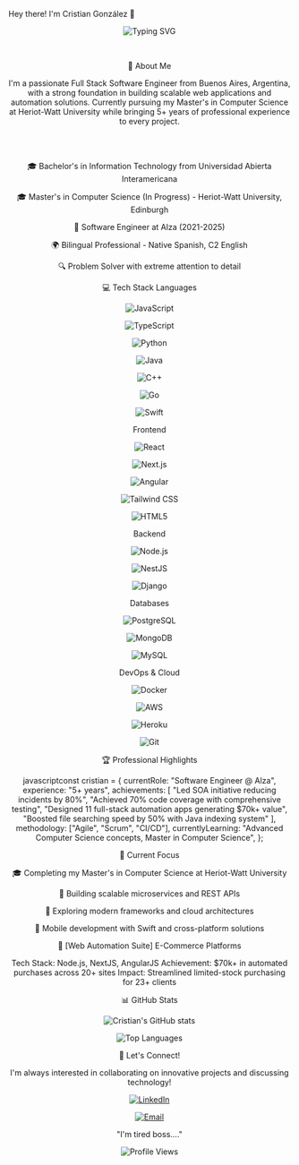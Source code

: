Hey there! I'm Cristian González 👋

<div align="center">

![Typing SVG](https://readme-typing-svg.demolab.com?font=Fira+Code&weight=500&size=22&pause=1000&color=36BCF7&center=true&vCenter=true&width=435&lines=Full+Stack+Software+Engineer;Bilingual+Developer;Problem+Solver;Always+Learning+New+Tech)

<br>

🚀 About Me


I'm a passionate Full Stack Software Engineer from Buenos Aires, Argentina, with a strong foundation in building scalable web applications and automation solutions. Currently pursuing my Master's in Computer Science at Heriot-Watt University while bringing 5+ years of professional experience to every project.

<br><br>

🎓 Bachelor's in Information Technology from Universidad Abierta Interamericana


🎓 Master's in Computer Science (In Progress) - Heriot-Watt University, Edinburgh

💼 Software Engineer at Alza (2021-2025)

🌍 Bilingual Professional - Native Spanish, C2 English

🔍 Problem Solver with extreme attention to detail


💻 Tech Stack
Languages

![JavaScript](https://img.shields.io/badge/JavaScript-F7DF1E?style=for-the-badge&logo=javascript&logoColor=black)

![TypeScript](https://img.shields.io/badge/TypeScript-007ACC?style=for-the-badge&logo=typescript&logoColor=white)

![Python](https://img.shields.io/badge/Python-3776AB?style=for-the-badge&logo=python&logoColor=white)

![Java](https://img.shields.io/badge/Java-ED8B00?style=for-the-badge&logo=java&logoColor=white)

![C++](https://img.shields.io/badge/C++-00599C?style=for-the-badge&logo=c%2B%2B&logoColor=white)

![Go](https://img.shields.io/badge/Go-00ADD8?style=for-the-badge&logo=go&logoColor=white)

![Swift](https://img.shields.io/badge/Swift-FA7343?style=for-the-badge&logo=swift&logoColor=white)

Frontend

![React](https://img.shields.io/badge/React-20232A?style=for-the-badge&logo=react&logoColor=61DAFB)

![Next.js](https://img.shields.io/badge/Next.js-000000?style=for-the-badge&logo=next.js&logoColor=white)

![Angular](https://img.shields.io/badge/Angular-DD0031?style=for-the-badge&logo=angular&logoColor=white)

![Tailwind CSS](https://img.shields.io/badge/Tailwind_CSS-38B2AC?style=for-the-badge&logo=tailwind-css&logoColor=white)

![HTML5](https://img.shields.io/badge/HTML5-E34F26?style=for-the-badge&logo=html5&logoColor=white)

Backend

![Node.js](https://img.shields.io/badge/Node.js-43853D?style=for-the-badge&logo=node.js&logoColor=white)

![NestJS](https://img.shields.io/badge/NestJS-E0234E?style=for-the-badge&logo=nestjs&logoColor=white)

![Django](https://img.shields.io/badge/Django-092E20?style=for-the-badge&logo=django&logoColor=white)

Databases

![PostgreSQL](https://img.shields.io/badge/PostgreSQL-316192?style=for-the-badge&logo=postgresql&logoColor=white)

![MongoDB](https://img.shields.io/badge/MongoDB-4EA94B?style=for-the-badge&logo=mongodb&logoColor=white)

![MySQL](https://img.shields.io/badge/MySQL-00000F?style=for-the-badge&logo=mysql&logoColor=white)

DevOps & Cloud

![Docker](https://img.shields.io/badge/Docker-2496ED?style=for-the-badge&logo=docker&logoColor=white)

![AWS](https://img.shields.io/badge/AWS-232F3E?style=for-the-badge&logo=amazon-aws&logoColor=white)

![Heroku](https://img.shields.io/badge/Heroku-430098?style=for-the-badge&logo=heroku&logoColor=white)

![Git](https://img.shields.io/badge/Git-F05032?style=for-the-badge&logo=git&logoColor=white)

🏆 Professional Highlights

javascriptconst cristian = {
  currentRole: "Software Engineer @ Alza",
  experience: "5+ years",
  achievements: [
    "Led SOA initiative reducing incidents by 80%",
    "Achieved 70% code coverage with comprehensive testing",
    "Designed 11 full-stack automation apps generating $70k+ value",
    "Boosted file searching speed by 50% with Java indexing system"
  ],
  methodology: ["Agile", "Scrum", "CI/CD"],
  currentlyLearning: "Advanced Computer Science concepts, Master in Computer Science",
};

🎯 Current Focus

🎓 Completing my Master's in Computer Science at Heriot-Watt University

🔧 Building scalable microservices and REST APIs

🚀 Exploring modern frameworks and cloud architectures

📱 Mobile development with Swift and cross-platform solutions


🔗 [Web Automation Suite]
E-Commerce Platforms

Tech Stack: Node.js, NextJS, AngularJS
Achievement: $70k+ in automated purchases across 20+ sites
Impact: Streamlined limited-stock purchasing for 23+ clients


📊 GitHub Stats
<div align="center">

  ![Cristian's GitHub stats](https://github-readme-stats.vercel.app/api?username=CristianG251&show_icons=true&theme=tokyonight)

  ![Top Languages](https://github-readme-stats.vercel.app/api/top-langs/?username=CristianG251&layout=compact&theme=tokyonight)

</div>

🤝 Let's Connect!

I'm always interested in collaborating on innovative projects and discussing technology!

<div align="center">

  [![LinkedIn](https://img.shields.io/badge/LinkedIn-0077B5?style=for-the-badge&logo=linkedin&logoColor=white)](https://www.linkedin.com/in/cristian-gonzalez-a29610340/)

[![Email](https://img.shields.io/badge/Email-D14836?style=for-the-badge&logo=gmail&logoColor=white)](mailto:crisbarber20@hotmail.com)

</div>

<div align="center">

  "I'm tired boss...."

![Profile Views](https://komarev.com/ghpvc/?username=CristianG251&color=blue)
</div>
